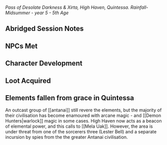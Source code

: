 *Pass of Desolate Darkness & Xirta, High Haven, Quintessa. Rainfall-Midsummer - year 5 - 5th Age* 
## Abridged Session Notes

## NPCs Met
## Character Development
## Loot Acquired

## Elements fallen from grace in Quintessa
An outcast group of [[antanai]] still revere the elements, but the majority of their civilisation has become enamoured with arcane magic - and [[Demon Hunters|warlock]] magic in some cases. High Haven now acts as a beacon of elemental power, and this calls to [[Mela Uak]]. However, the area is under threat from one of the sorcerers three (Lester Bell) and a separate incursion by spies from the the greater Antanai civilisation. 